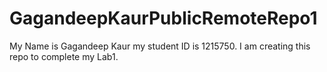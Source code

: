 # GagandeepKaurPublicRemoteRepo1
My Name is Gagandeep Kaur my student ID is 1215750. I am creating this repo to complete my Lab1. 
